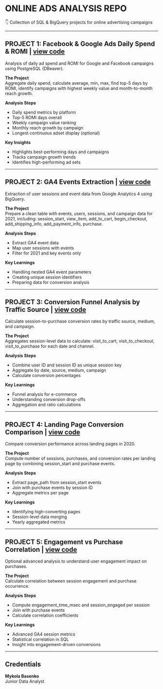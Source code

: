 # ONLINE ADS ANALYSIS REPO
👇 Collection of SQL & BigQuery projects for online advertising campaigns

---

## PROJECT 1: Facebook & Google Ads Daily Spend & ROMI | [view code](https://github.com/BasnMyk/SQL-Final-Project-Ads-GA4-Analysis/blob/main/tasks_postgres.sql)
Analysis of daily ad spend and ROMI for Google and Facebook campaigns using PostgreSQL (DBeaver).

**The Project**  
Aggregate daily spend, calculate average, min, max, find top-5 days by ROMI, identify campaigns with highest weekly value and month-to-month reach growth.

**Analysis Steps**  
- Daily spend metrics by platform  
- Top-5 ROMI days overall  
- Weekly campaign value ranking  
- Monthly reach growth by campaign  
- Longest continuous adset display (optional)

**Key Insights**  
- Highlights best-performing days and campaigns  
- Tracks campaign growth trends  
- Identifies high-performing ad sets  

---

## PROJECT 2: GA4 Events Extraction | [view code](https://github.com/BasnMyk/SQL-Final-Project-Ads-GA4-Analysis/blob/main/ga4_events_2021.sql)
Extraction of user sessions and event data from Google Analytics 4 using BigQuery.

**The Project**  
Prepare a clean table with events, users, sessions, and campaign data for 2021, including: session_start, view_item, add_to_cart, begin_checkout, add_shipping_info, add_payment_info, purchase.

**Analysis Steps**  
- Extract GA4 event data  
- Map user sessions with events  
- Filter for 2021 and key events only  

**Key Learnings**  
- Handling nested GA4 event parameters  
- Creating unique session identifiers  
- Preparing data for conversion analysis  

---

## PROJECT 3: Conversion Funnel Analysis by Traffic Source | [view code](https://github.com/BasnMyk/SQL-Final-Project-Ads-GA4-Analysis/blob/main/ga4_conversions_by_channel.sql)
Calculate session-to-purchase conversion rates by traffic source, medium, and campaign.

**The Project**  
Aggregates session-level data to calculate: visit_to_cart, visit_to_checkout, visit_to_purchase for each date and channel.

**Analysis Steps**  
- Combine user ID and session ID as unique session key  
- Aggregate by date, source, medium, campaign  
- Calculate conversion percentages  

**Key Learnings**  
- Funnel analysis for e-commerce  
- Understanding conversion drop-offs  
- Aggregation and ratio calculations  

---

## PROJECT 4: Landing Page Conversion Comparison | [view code](https://github.com/BasnMyk/SQL-Final-Project-Ads-GA4-Analysis/blob/main/ga4_landing_pages_2020.sql)
Compare conversion performance across landing pages in 2020.

**The Project**  
Compute number of sessions, purchases, and conversion rates per landing page by combining session_start and purchase events.

**Analysis Steps**  
- Extract page_path from session_start events  
- Join with purchase events by session ID  
- Aggregate metrics per page  

**Key Learnings**  
- Identifying high-converting pages  
- Session-level data merging  
- Yearly aggregated metrics  

---

## PROJECT 5: Engagement vs Purchase Correlation | [view code](https://github.com/BasnMyk/SQL-Final-Project-Ads-GA4-Analysis/blob/main/ga4_engagement_correlation.sql)
Optional advanced analysis to understand user engagement impact on purchases.

**The Project**  
Calculate correlation between session engagement and purchase occurrence.

**Analysis Steps**  
- Compute engagement_time_msec and session_engaged per session  
- Join with purchase events  
- Calculate correlation coefficients  

**Key Learnings**  
- Advanced GA4 session metrics  
- Statistical correlation in SQL  
- Insight into engagement-driven conversions  

---

## Credentials
**Mykola Basenko**  
Junior Data Analyst 
